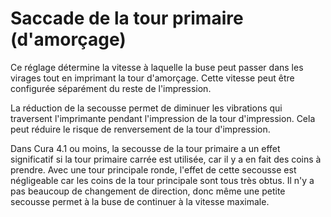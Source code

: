 Saccade de la tour primaire (d'amorçage)
===

Ce réglage détermine la vitesse à laquelle la buse peut passer dans les virages tout en imprimant la tour d'amorçage. Cette vitesse peut être configurée séparément du reste de l'impression.

La réduction de la secousse permet de diminuer les vibrations qui traversent l'imprimante pendant l'impression de la tour d'impression. Cela peut réduire le risque de renversement de la tour d'impression.

Dans Cura 4.1 ou moins, la secousse de la tour primaire a un effet significatif si la tour primaire carrée est utilisée, car il y a en fait des coins à prendre. Avec une tour principale ronde, l'effet de cette secousse est négligeable car les coins de la tour principale sont tous très obtus. Il n'y a pas beaucoup de changement de direction, donc même une petite secousse permet à la buse de continuer à la vitesse maximale.
